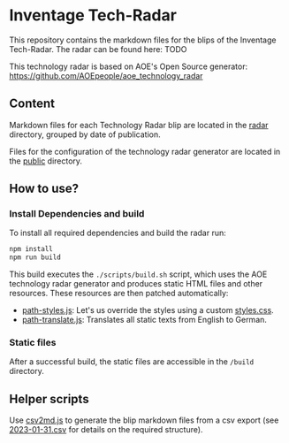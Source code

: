 # Inventage Tech-Radar

This repository contains the markdown files for the blips of the Inventage Tech-Radar. The radar can be found here: TODO

This technology radar is based on AOE's Open Source generator: https://github.com/AOEpeople/aoe_technology_radar

## Content

Markdown files for each Technology Radar blip are located in the [radar](./radar) directory, grouped by date of publication.

Files for the configuration of the technology radar generator are located in the [public](./public) directory.

## How to use?

### Install Dependencies and build

To install all required dependencies and build the radar run:

```bash
npm install
npm run build
```

This build executes the `./scripts/build.sh` script, which uses the AOE technology radar generator and produces static HTML files and other resources. These resources are then patched automatically:
- [path-styles.js](./scripts/patch-styles.js): Let's us override the styles using a custom [styles.css](./public/styles.css).
- [path-translate.js](./scripts/patch-translate.js): Translates all static texts from English to German.

### Static files

After a successful build, the static files are accessible in the `/build` directory.

## Helper scripts

Use [csv2md.js](./csv2md.js) to generate the blip markdown files from a csv export (see [2023-01-31.csv](./radar/2023-01-31.csv) for details on the required structure).
